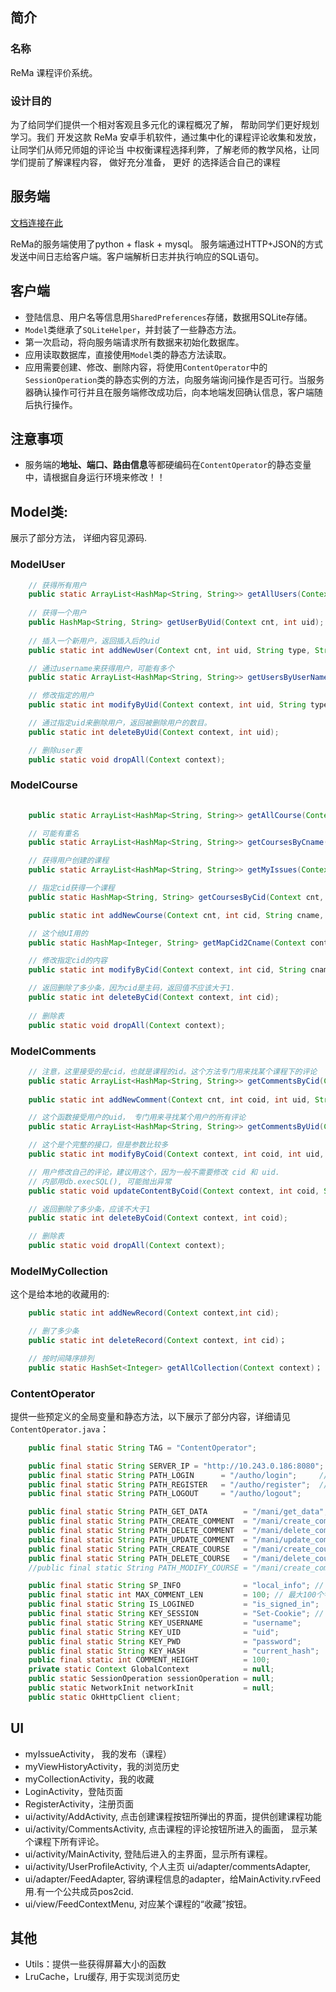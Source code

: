 ## 简介
### 名称
ReMa 课程评价系统。

### 设计目的
为了给同学们提供一个相对客观且多元化的课程概况了解， 帮助同学们更好规划学习。我们
开发这款 ReMa 安卓手机软件，通过集中化的课程评论收集和发放，让同学们从师兄师姐的评论当
中权衡课程选择利弊，了解老师的教学风格，让同学们提前了解课程内容， 做好充分准备， 更好
的选择适合自己的课程

## 服务端
[文档连接在此](https://github.com/Karl-Han/ReMa_server)

ReMa的服务端使用了python + flask + mysql。
服务端通过HTTP+JSON的方式发送中间日志给客户端。客户端解析日志并执行响应的SQL语句。

## 客户端

 - 登陆信息、用户名等信息用`SharedPreferences`存储，数据用SQLite存储。
 - `Model`类继承了`SQLiteHelper`，并封装了一些静态方法。
 - 第一次启动，将向服务端请求所有数据来初始化数据库。
 - 应用读取数据库，直接使用`Model`类的静态方法读取。
 - 应用需要创建、修改、删除内容，将使用`ContentOperator`中的`SessionOperation`类的静态实例的方法，向服务端询问操作是否可行。当服务器确认操作可行并且在服务端修改成功后，向本地端发回确认信息，客户端随后执行操作。

## 注意事项
- 服务端的**地址、端口、路由信息**等都硬编码在`ContentOperator`的静态变量中，请根据自身运行环境来修改！！

## Model类:
展示了部分方法， 详细内容见源码.
### ModelUser
```java
    // 获得所有用户
    public static ArrayList<HashMap<String, String>> getAllUsers(Context cnt);
    
    // 获得一个用户
    public HashMap<String, String> getUserByUid(Context cnt, int uid);
    
    // 插入一个新用户，返回插入后的uid
    public static int addNewUser(Context cnt, int uid, String type, String username, String password);

    // 通过username来获得用户，可能有多个
    public static ArrayList<HashMap<String, String>> getUsersByUserName(Context context, String username);

    // 修改指定的用户
    public static int modifyByUid(Context context, int uid, String type, String username, String password);

    // 通过指定uid来删除用户，返回被删除用户的数目。
    public static int deleteByUid(Context context, int uid);

    // 删除user表
    public static void dropAll(Context context);
```

### ModelCourse
```java
    
    public static ArrayList<HashMap<String, String>> getAllCourse(Context cnt);

    // 可能有重名
    public static ArrayList<HashMap<String, String>> getCoursesByCname(Context cnt, String cname);

    // 获得用户创建的课程
    public static ArrayList<HashMap<String, String>> getMyIssues(Context cnt, int uid);

    // 指定cid获得一个课程
    public static HashMap<String, String> getCoursesByCid(Context cnt, int cid);

    public static int addNewCourse(Context cnt, int cid, String cname, String tname, String intro, int likes, int uid);

    // 这个给UI用的
    public static HashMap<Integer, String> getMapCid2Cname(Context context);

    // 修改指定cid的内容
    public static int modifyByCid(Context context, int cid, String cname, String tname, int likes, String intro, int uid);

    // 返回删除了多少条，因为cid是主码，返回值不应该大于1.
    public static int deleteByCid(Context context, int cid);
    
    // 删除表
    public static void dropAll(Context context);
```

### ModelComments
```java
    // 注意，这里接受的是cid，也就是课程的id。这个方法专门用来找某个课程下的评论
    public static ArrayList<HashMap<String, String>> getCommentsByCid(Context cnt, int cid);
    
    public static int addNewComment(Context cnt, int coid, int uid, String content, int cid);

    // 这个函数接受用户的uid， 专门用来寻找某个用户的所有评论
    public static ArrayList<HashMap<String, String>> getCommentsByUid(Context cnt, int uid);

    // 这个是个完整的接口，但是参数比较多
    public static int modifyByCoid(Context context, int coid, int uid, String content, int cid);

    // 用户修改自己的评论，建议用这个，因为一般不需要修改 cid 和 uid.
    // 内部用db.execSQL(), 可能抛出异常
    public static void updateContentByCoid(Context context, int coid, String newIntro);

    // 返回删除了多少条，应该不大于1
    public static int deleteByCoid(Context context, int coid);

    // 删除表
    public static void dropAll(Context context);
```

### ModelMyCollection
这个是给本地的收藏用的:
```java
    public static int addNewRecord(Context context,int cid);

    // 删了多少条
    public static int deleteRecord(Context context, int cid)；

    // 按时间降序排列
    public static HashSet<Integer> getAllCollection(Context context)；
```

### ContentOperator
提供一些预定义的全局变量和静态方法，以下展示了部分内容，详细请见`ContentOperator.java`：
```java
    public final static String TAG = "ContentOperator";

    public final static String SERVER_IP = "http://10.243.0.186:8080";
    public final static String PATH_LOGIN      = "/autho/login";     // post
    public final static String PATH_REGISTER   = "/autho/register";  // post
    public final static String PATH_LOGOUT     = "/autho/logout";

    public final static String PATH_GET_DATA        = "/mani/get_data";  // + current_hash   0 -> all table
    public final static String PATH_CREATE_COMMENT  = "/mani/create_comment";
    public final static String PATH_DELETE_COMMENT  = "/mani/delete_comment";
    public final static String PATH_UPDATE_COMMENT  = "/mani/update_comment";
    public final static String PATH_CREATE_COURSE   = "/mani/create_course";
    public final static String PATH_DELETE_COURSE   = "/mani/delete_course";
    //public final static String PATH_MODIFY_COURSE = "/mani/create_comment";

    public final static String SP_INFO              = "local_info"; // 存储是否第一次打开app\是否登录， 账号名字等等信息
    public final static int MAX_COMMENT_LEN         = 100; // 最大100个字符(英文也是)
    public final static String IS_LOGINED           = "is_signed_in";
    public final static String KEY_SESSION          = "Set-Cookie"; // 用来从Bundle中提取sessionID
    public final static String KEY_USERNAME         = "username";
    public final static String KEY_UID              = "uid";
    public final static String KEY_PWD              = "password";
    public final static String KEY_HASH             = "current_hash";
    public final static int COMMENT_HEIGHT          = 100;  
    private static Context GlobalContext            = null;
    public static SessionOperation sessionOperation = null;
    public static NetworkInit networkInit           = null;
    public static OkHttpClient client;

```

## UI

 - myIssueActivity， 我的发布（课程） 
 - myViewHistoryActivity，我的浏览历史
 - myCollectionActivity，我的收藏 
 - LoginActivity，登陆页面 
 - RegisterActivity，注册页面
 - ui/activity/AddActivity, 点击创建课程按钮所弹出的界面，提供创建课程功能
 - ui/activity/CommentsActivity, 点击课程的评论按钮所进入的画面， 显示某个课程下所有评论。
 - ui/activity/MainActivity, 登陆后进入的主界面，显示所有课程。
 - ui/activity/UserProfileActivity, 个人主页 ui/adapter/commentsAdapter,
 - ui/adapter/FeedAdapter, 容纳课程信息的adapter，给MainActivity.rvFeed用.有一个公共成员pos2cid.
 - ui/view/FeedContextMenu, 对应某个课程的“收藏”按钮。

## 其他
- Utils：提供一些获得屏幕大小的函数
- LruCache，Lru缓存, 用于实现浏览历史
